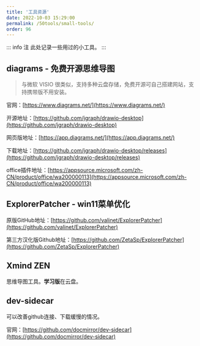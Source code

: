 ```yaml
---
title: '工具资源'
date: 2022-10-03 15:29:00
permalink: /50tools/small-tools/
order: 96
---
```

::: info 注
此处记录一些用过的小工具。
:::

## **diagrams - 免费开源思维导图**

> 与微软 VISIO 很类似，支持多种云盘存储，免费开源可自己搭建网站，支持携带版不用安装。

官网：[https://www.diagrams.net/](https://www.diagrams.net/)

开源地址：[https://github.com/jgraph/drawio-desktop](https://github.com/jgraph/drawio-desktop)

网页版地址：[https://app.diagrams.net/](https://app.diagrams.net/)

下载地址：[https://github.com/jgraph/drawio-desktop/releases](https://github.com/jgraph/drawio-desktop/releases)

office插件地址：[https://appsource.microsoft.com/zh-CN/product/office/wa200000113](https://appsource.microsoft.com/zh-CN/product/office/wa200000113)

## ExplorerPatcher - win11菜单优化


原版GitHub地址：[https://github.com/valinet/ExplorerPatcher](https://github.com/valinet/ExplorerPatcher)

第三方汉化版Github地址：[https://github.com/ZetaSp/ExplorerPatcher](https://github.com/ZetaSp/ExplorerPatcher)

## Xmind ZEN

思维导图工具。**学习版**在云盘。

## dev-sidecar

可以改善github连接、下载缓慢的情况。

官网：[https://github.com/docmirror/dev-sidecar](https://github.com/docmirror/dev-sidecar)



